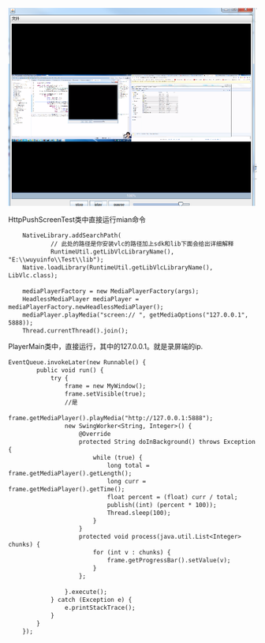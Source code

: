 ![image](https://github.com/chenjianfan/VlcTest/blob/master/images/2.png)


HttpPushScreenTest类中直接运行mian命令

    	NativeLibrary.addSearchPath(
				// 此处的路径是你安装vlc的路径加上sdk和lib下面会给出详细解释
				RuntimeUtil.getLibVlcLibraryName(), "E:\\wuyuinfo\\Test\\lib");
		Native.loadLibrary(RuntimeUtil.getLibVlcLibraryName(), LibVlc.class);

		mediaPlayerFactory = new MediaPlayerFactory(args);
		HeadlessMediaPlayer mediaPlayer = mediaPlayerFactory.newHeadlessMediaPlayer();
		mediaPlayer.playMedia("screen:// ", getMediaOptions("127.0.0.1", 5888));
		Thread.currentThread().join();



PlayerMain类中，直接运行，其中的127.0.0.1。就是录屏端的ip.

    EventQueue.invokeLater(new Runnable() {
			public void run() {
				try {
					frame = new MyWindow();
					frame.setVisible(true);
                    //是
					frame.getMediaPlayer().playMedia("http://127.0.0.1:5888");
					new SwingWorker<String, Integer>() {
						@Override
						protected String doInBackground() throws Exception {
							while (true) {
								long total = frame.getMediaPlayer().getLength();
								long curr = frame.getMediaPlayer().getTime();
								float percent = (float) curr / total;
								publish((int) (percent * 100));
								Thread.sleep(100);
							}
						}
						protected void process(java.util.List<Integer> chunks) {
							for (int v : chunks) {
								frame.getProgressBar().setValue(v);
							}
						};

					}.execute();
				} catch (Exception e) {
					e.printStackTrace();
				}
			}
		});


